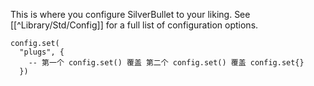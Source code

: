 This is where you configure SilverBullet to your liking. See [[^Library/Std/Config]] for a full list of configuration options.

```space-lua
config.set(
  "plugs", {
    -- 第一个 config.set() 覆盖 第二个 config.set() 覆盖 config.set{}
  })
```
